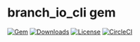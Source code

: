 # branch_io_cli gem

[![Gem](https://img.shields.io/gem/v/branch_io_cli.svg?style=flat)](https://rubygems.org/gems/branch_io_cli)
[![Downloads](https://img.shields.io/gem/dt/branch_io_cli.svg?style=flat)](https://rubygems.org/gems/branch_io_cli)
[![License](https://img.shields.io/badge/license-MIT-green.svg?style=flat)](https://github.com/BranchMetrics/branch_io_cli/blob/master/LICENSE)
[![CircleCI](https://img.shields.io/circleci/project/github/BranchMetrics/branch_io_cli.svg)](https://circleci.com/gh/BranchMetrics/branch_io_cli)

